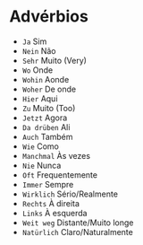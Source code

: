# Advérbios

-   `Ja` Sim
-   `Nein` Não
-   `Sehr` Muito (Very)
-   `Wo` Onde
-   `Wohin` Aonde
-   `Woher` De onde
-   `Hier` Aqui
-   `Zu` Muito (Too)
-   `Jetzt` Agora
-   `Da drüben` Ali
-   `Auch` Também
-   `Wie` Como
-   `Manchmal` Às vezes
-   `Nie` Nunca
-   `Oft` Frequentemente
-   `Immer` Sempre
-   `Wirklich` Sério/Realmente
-   `Rechts` À direita
-   `Links` À esquerda
-   `Weit weg` Distante/Muito longe
-   `Natürlich` Claro/Naturalmente
